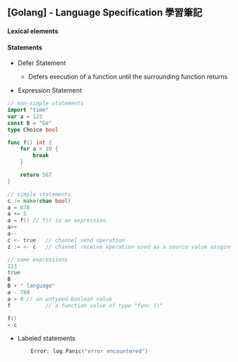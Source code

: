 ## [Golang] - Language Specification 學習筆記

#### Lexical elements




#### Statements

* Defer Statement
	* Defers execution of a function until the surrounding function returns


* Expression Statement
```go
// non-simple statements
import "time"
var a = 123
const B = "Go"
type Choice bool

func f() int {
	for a < 10 {
		break
	}

	return 567
}
```
```go
// simple statements
c := make(chan bool)
a = 678
a += 5
a = f()	// f() is an expression
a++
a--
c <- true	// channel send operation
z := <- c	// channel receive operation used as a source value assginment

```
```go
// some expressions
123
true
B
B + " language"
a - 789
a > 0 // an untyped boolean value
f			// a function value of type "func ()"

f()
<-c
```


* Labeled statements

	```go
		Error: log.Panic("error encountered")
	```